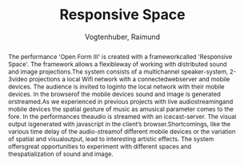 ---
title: "Responsive Space"
abstract: "The performance 'Open Form III' is created with a frameworkcalled 'Responsive Space'. The framework allows a flexibleway of working with distributed sound and image projections.The system consists of a multichannel speaker-system, 2-3video projections a local Wifi network with a connectedwebserver and mobile devices. The audience is invited to loginto the local network with their mobile devices. In the browserof the mobile devices sound and image is generated orstreamed.As we experienced in previous projects with live audiostreamingand mobile devices the spatial gesture of music as amusical parameter comes to the fore. In the performances theaudio is streamed with an icecast-server. The visual output isgenerated with javascript in the client’s browser.Shortcomings, like the various time delay of the audio-streamof different mobile devices or the variation of spatial and visualoutput, lead to interesting artistic effects. The system offersgreat opportunities to experiment with different spaces and thespatialization of sound and image."
address: "Trondheim"
booktitle: "Proceedings of the International Web Audio Conference 2019"
editor: "Xambó, Anna and Martín, Sara R. and Roma, Gerard"
month: "December"
publisher: "NTNU"
series: "WAC'19"
pages: ""
ID: "59"
author: "Vogtenhuber, Raimund"
webAuthor: "Raimund Vogtenhuber"
track: "Performance"
year: "2019"
tags: year2019
media: "https://youtu.be/Nq9-M36XMlU"
pdflink: "/_data/papers/pdf/2019/2019_59.pdf"
ISSN: "2663-5844"
---